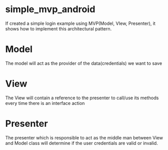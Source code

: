 # simple_mvp_android

If created a simple login example using  MVP(Model, VIew, Presenter), it shows how to implement this architectural pattern. 

# Model
The model will act  as the provider of the data(credentials) we want to save

# View
The View will contain a reference to the presenter to call/use its methods every time there is an interface action

# Presenter
The presenter which is  responsible to act as the middle man between View and Model class will determine if the user credentials are valid or invalid.
